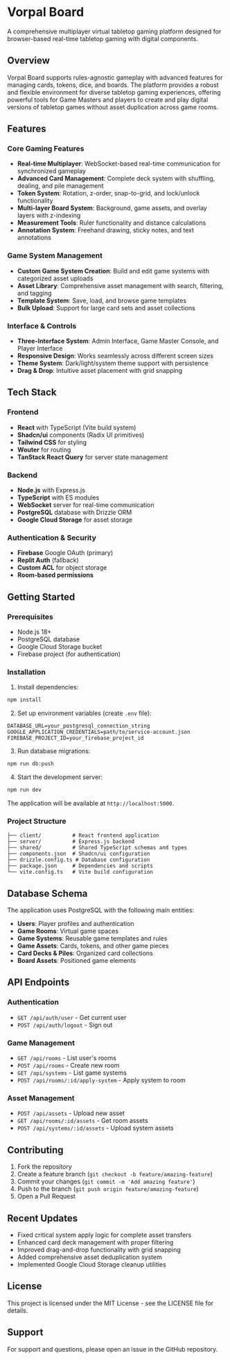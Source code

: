 # Vorpal Board

A comprehensive multiplayer virtual tabletop gaming platform designed for browser-based real-time tabletop gaming with digital components.

## Overview

Vorpal Board supports rules-agnostic gameplay with advanced features for managing cards, tokens, dice, and boards. The platform provides a robust and flexible environment for diverse tabletop gaming experiences, offering powerful tools for Game Masters and players to create and play digital versions of tabletop games without asset duplication across game rooms.

## Features

### Core Gaming Features
- **Real-time Multiplayer**: WebSocket-based real-time communication for synchronized gameplay
- **Advanced Card Management**: Complete deck system with shuffling, dealing, and pile management
- **Token System**: Rotation, z-order, snap-to-grid, and lock/unlock functionality
- **Multi-layer Board System**: Background, game assets, and overlay layers with z-indexing
- **Measurement Tools**: Ruler functionality and distance calculations
- **Annotation System**: Freehand drawing, sticky notes, and text annotations

### Game System Management
- **Custom Game System Creation**: Build and edit game systems with categorized asset uploads
- **Asset Library**: Comprehensive asset management with search, filtering, and tagging
- **Template System**: Save, load, and browse game templates
- **Bulk Upload**: Support for large card sets and asset collections

### Interface & Controls
- **Three-Interface System**: Admin Interface, Game Master Console, and Player Interface
- **Responsive Design**: Works seamlessly across different screen sizes
- **Theme System**: Dark/light/system theme support with persistence
- **Drag & Drop**: Intuitive asset placement with grid snapping

## Tech Stack

### Frontend
- **React** with TypeScript (Vite build system)
- **Shadcn/ui** components (Radix UI primitives)
- **Tailwind CSS** for styling
- **Wouter** for routing
- **TanStack React Query** for server state management

### Backend
- **Node.js** with Express.js
- **TypeScript** with ES modules
- **WebSocket** server for real-time communication
- **PostgreSQL** database with Drizzle ORM
- **Google Cloud Storage** for asset storage

### Authentication & Security
- **Firebase** Google OAuth (primary)
- **Replit Auth** (fallback)
- **Custom ACL** for object storage
- **Room-based permissions**

## Getting Started

### Prerequisites
- Node.js 18+ 
- PostgreSQL database
- Google Cloud Storage bucket
- Firebase project (for authentication)

### Installation

1. Install dependencies:
```bash
npm install
```

2. Set up environment variables (create `.env` file):
```
DATABASE_URL=your_postgresql_connection_string
GOOGLE_APPLICATION_CREDENTIALS=path/to/service-account.json
FIREBASE_PROJECT_ID=your_firebase_project_id
```

3. Run database migrations:
```bash
npm run db:push
```

4. Start the development server:
```bash
npm run dev
```

The application will be available at `http://localhost:5000`.

### Project Structure

```
├── client/          # React frontend application
├── server/          # Express.js backend
├── shared/          # Shared TypeScript schemas and types
├── components.json  # Shadcn/ui configuration
├── drizzle.config.ts # Database configuration
├── package.json     # Dependencies and scripts
└── vite.config.ts   # Vite build configuration
```

## Database Schema

The application uses PostgreSQL with the following main entities:
- **Users**: Player profiles and authentication
- **Game Rooms**: Virtual game spaces
- **Game Systems**: Reusable game templates and rules
- **Game Assets**: Cards, tokens, and other game pieces
- **Card Decks & Piles**: Organized card collections
- **Board Assets**: Positioned game elements

## API Endpoints

### Authentication
- `GET /api/auth/user` - Get current user
- `POST /api/auth/logout` - Sign out

### Game Management
- `GET /api/rooms` - List user's rooms
- `POST /api/rooms` - Create new room
- `GET /api/systems` - List game systems
- `POST /api/rooms/:id/apply-system` - Apply system to room

### Asset Management
- `POST /api/assets` - Upload new asset
- `GET /api/rooms/:id/assets` - Get room assets
- `POST /api/systems/:id/assets` - Upload system assets

## Contributing

1. Fork the repository
2. Create a feature branch (`git checkout -b feature/amazing-feature`)
3. Commit your changes (`git commit -m 'Add amazing feature'`)
4. Push to the branch (`git push origin feature/amazing-feature`)
5. Open a Pull Request

## Recent Updates

- Fixed critical system apply logic for complete asset transfers
- Enhanced card deck management with proper filtering
- Improved drag-and-drop functionality with grid snapping
- Added comprehensive asset deduplication system
- Implemented Google Cloud Storage cleanup utilities

## License

This project is licensed under the MIT License - see the LICENSE file for details.

## Support

For support and questions, please open an issue in the GitHub repository.